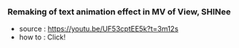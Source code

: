 ### Remaking of text animation effect in MV of View, SHINee

- source : https://youtu.be/UF53cptEE5k?t=3m12s
- how to : Click! 